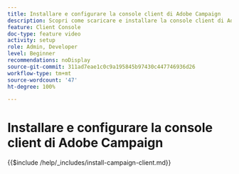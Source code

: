 ```yaml
---
title: Installare e configurare la console client di Adobe Campaign
description: Scopri come scaricare e installare la console client di Adobe Campaign, creare e gestire le connessioni a più ambienti e verificare l’accesso alla console client di Adobe Campaign.
feature: Client Console
doc-type: feature video
activity: setup
role: Admin, Developer
level: Beginner
recommendations: noDisplay
source-git-commit: 311ad7eae1c0c9a195845b97430c447746936d26
workflow-type: tm+mt
source-wordcount: '47'
ht-degree: 100%

---
```



# Installare e configurare la console client di Adobe Campaign

{{$include /help/_includes/install-campaign-client.md}}
